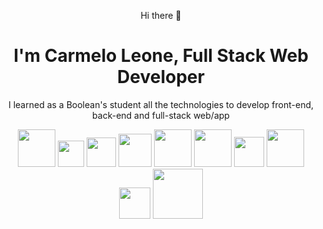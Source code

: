 <p align="center">Hi there 👋</p> 

<h1 align="center">I'm Carmelo Leone, Full Stack Web Developer</h1>
<p align="center">I learned as a Boolean's student all the technologies to develop front-end, back-end and full-stack web/app</p>
<p></p>
<div align="center">
  <img width="60px" src="https://upload.wikimedia.org/wikipedia/commons/thumb/6/61/HTML5_logo_and_wordmark.svg/2048px-HTML5_logo_and_wordmark.svg.png">
    <img width="42px" src="https://upload.wikimedia.org/wikipedia/commons/thumb/d/d5/CSS3_logo_and_wordmark.svg/1452px-CSS3_logo_and_wordmark.svg.png">
      <img  width="47px" src="https://upload.wikimedia.org/wikipedia/commons/thumb/9/99/Unofficial_JavaScript_logo_2.svg/2048px-Unofficial_JavaScript_logo_2.svg.png">
      <img width="53px" src="https://upload.wikimedia.org/wikipedia/commons/thumb/9/95/Vue.js_Logo_2.svg/1200px-Vue.js_Logo_2.svg.png">
      <img width="60px" src="https://upload.wikimedia.org/wikipedia/commons/thumb/b/b2/Bootstrap_logo.svg/2560px-Bootstrap_logo.svg.png">
      <img width="60px" src="https://upload.wikimedia.org/wikipedia/commons/thumb/2/27/PHP-logo.svg/2560px-PHP-logo.svg.png">
      <img width="48px" src="https://upload.wikimedia.org/wikipedia/commons/thumb/9/9a/Laravel.svg/1969px-Laravel.svg.png">
      <img width="60px" src="https://upload.wikimedia.org/wikipedia/commons/thumb/9/96/Sass_Logo_Color.svg/2560px-Sass_Logo_Color.svg.png">
      <img width="50px" src="https://www.svgrepo.com/download/354202/postman-icon.svg">
      <img width="80px" src="https://www.vectorlogo.zone/logos/mysql/mysql-official.svg">
</div>
<!--
**LeoneCarmelo/LeoneCarmelo** is a ✨ _special_ ✨ repository because its `README.md` (this file) appears on your GitHub profile.

Here are some ideas to get you started:

- 🔭 I’m currently working on ...
- 🌱 I’m currently learning ...
- 👯 I’m looking to collaborate on ...
- 🤔 I’m looking for help with ...
- 💬 Ask me about ...
- 📫 How to reach me: ...
- 😄 Pronouns: ...
- ⚡ Fun fact: ...
-->

